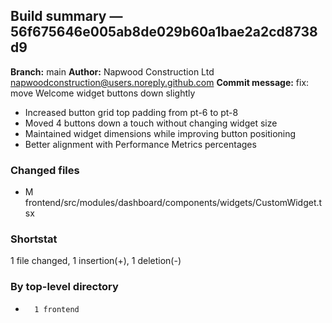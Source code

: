 ## Build summary — 56f675646e005ab8de029b60a1bae2a2cd8738d9

**Branch:** main
**Author:** Napwood Construction Ltd <napwoodconstruction@users.noreply.github.com>
**Commit message:** fix: move Welcome widget buttons down slightly

- Increased button grid top padding from pt-6 to pt-8
- Moved 4 buttons down a touch without changing widget size
- Maintained widget dimensions while improving button positioning
- Better alignment with Performance Metrics percentages

### Changed files
 - M	frontend/src/modules/dashboard/components/widgets/CustomWidget.tsx

### Shortstat
 1 file changed, 1 insertion(+), 1 deletion(-)

### By top-level directory
 -       1 frontend

